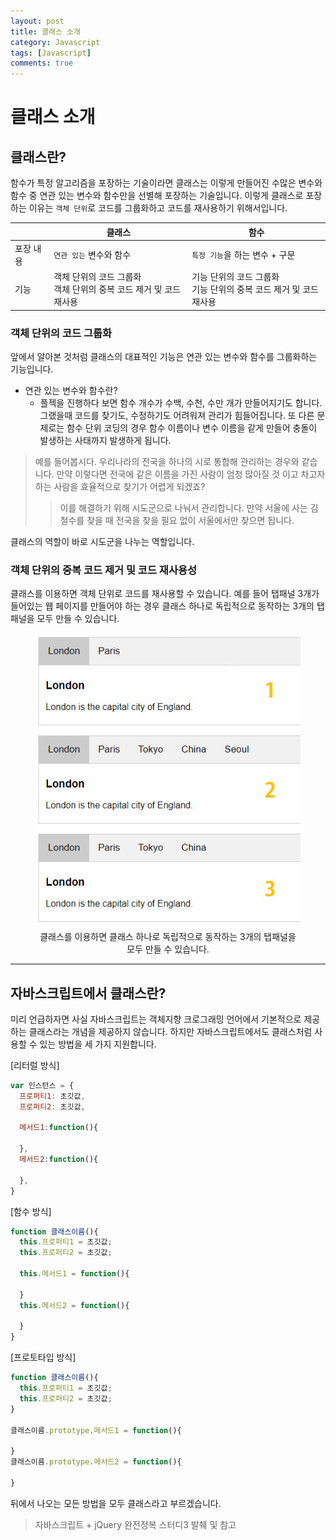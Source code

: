 ```yaml
---
layout: post
title: 클래스 소개
category: Javascript
tags: [Javascript]
comments: true
---
```


# 클래스 소개

## 클래스란?

함수가 특정 알고리즘을 포장하는 기술이라면 클래스는 이렇게 만들어진 수많은 변수와 함수 중 연관 있는 변수와 함수만을 선별해 포장하는 기술입니다. 이렇게 클래스로 포장하는 이유는 `객체 단위`로 코드를 그룹화하고 코드를 재사용하기 위해서입니다.

| | 클래스 | 함수 
--- | --- | ---
포장 내용 | `연관 있는` 변수와 함수 | `특정 기능`을 하는 변수 + 구문
기능 | 객체 단위의 코드 그룹화<br>객체 단위의 중복 코드 제거 및 코드 재사용 | 기능 단위의 코드 그룹화<br>기능 단위의 중복 코드 제거 및 코드 재사용

### 객체 단위의 코드 그룹화

앞에서 알아본 것처럼 클래스의 대표적인 기능은 연관 있는 변수와 함수를 그룹화하는 기능입니다.

- 연관 있는 변수와 함수란?
  - 플젝을 진행하다 보면 함수 개수가 수백, 수천, 수만 개가 만들어지기도 합니다. 그랬을때 코드를 찾기도, 수정하기도 어려워져 관리가 힘들어집니다. 또 다른 문제로는 함수 단위 코딩의 경우 함수 이름이나 변수 이름을 같게 만들어 충돌이 발생하는 사태까지 발생하게 됩니다. 

> 예를 들어봅시다. 우리나라의 전국을 하나의 시로 통합해 관리하는 경우와 같습니다. 만약 이렇다면 전국에 같은 이름을 가진 사람이 엄청 많아질 것 이고 차고자 하는 사람을 효율적으로 찾기가 어렵게 되겠죠?  
>> 이를 해결하기 위해 시도군으로 나눠서 관리합니다. 만약 서울에 사는 김철수를 찾을 때 전국을 찾을 필요 없이 서울에서만 찾으면 됩니다.

클래스의 역할이 바로 시도군을 나누는 역할입니다.

### 객체 단위의 중복 코드 제거 및 코드 재사용성

클래스를 이용하면 객체 단위로 코드를 재사용할 수 있습니다. 예를 들어 탭패널 3개가 들어있는 웹 페이지를 만들어야 하는 경우 클래스 하나로 독립적으로 동작하는 3개의 탭패널을 모두 만들 수 있습니다.

<center>
<figure>
<img src="/assets/post-img/javascript/class-tab-panel.jpg" alt="">
<figcaption>클래스를 이용하면 클래스 하나로 독립적으로 동작하는 3개의 탭패널을 모두 만들 수 있습니다.</figcaption>
</figure>
</center>

---

## 자바스크립트에서 클래스란?

미리 언급하자면 사실 자바스크립트는 객체지향 크로그래밍 언어에서 기본적으로 제공하는 클래스라는 개념을 제공하지 않습니다. 하지만 자바스크립트에서도 클래스처럼 사용할 수 있는 방법을 세 가지 지원합니다.

[리터럴 방식]
```javascript
var 인스턴스 = {
  프로퍼티1: 초깃값,
  프로퍼티2: 초깃값,

  메서드1:function(){

  },
  메서드2:function(){

  },
}
```
[함수 방식]
```javascript
function 클래스이름(){
  this.프로퍼티1 = 초깃값;
  this.프로퍼티2 = 초깃값;

  this.메서드1 = function(){

  }
  this.메서드2 = function(){

  }
}
```
[프로토타입 방식]
```javascript
function 클래스이름(){
  this.프로퍼티1 = 초깃값;
  this.프로퍼티2 = 초깃값;
}

클래스이름.prototype.메서드1 = function(){

}
클래스이름.prototype.메서드2 = function(){

}
```

뒤에서 나오는 모든 방법을 모두 클래스라고 부르겠습니다.

> 자바스크립트 + jQuery 완전정복 스터디3 발췌 및 참고
